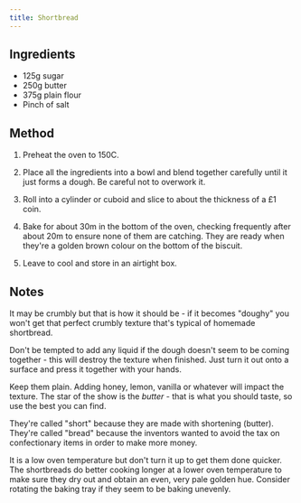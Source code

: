 ```yaml
---
title: Shortbread
---
```


## Ingredients

- 125g sugar
- 250g butter
- 375g plain flour
- Pinch of salt

## Method

1. Preheat the oven to 150C.

1. Place all the ingredients into a bowl and blend together carefully until it
   just forms a dough. Be careful not to overwork it.

1. Roll into a cylinder or cuboid and slice to about the thickness of a £1 coin.

1. Bake for about 30m in the bottom of the oven, checking frequently after about
   20m to ensure none of them are catching. They are ready when they're a golden
   brown colour on the bottom of the biscuit.

1. Leave to cool and store in an airtight box.

## Notes

It may be crumbly but that is how it should be - if it becomes "doughy" you
won't get that perfect crumbly texture that's typical of homemade shortbread.

Don't be tempted to add any liquid if the dough doesn't seem to be coming
together - this will destroy the texture when finished. Just turn it out onto a
surface and press it together with your hands.

Keep them plain. Adding honey, lemon, vanilla or whatever will impact the
texture. The star of the show is the _butter_ - that is what you should taste,
so use the best you can find.

They're called "short" because they are made with shortening (butter). They're
called "bread" because the inventors wanted to avoid the tax on confectionary
items in order to make more money.

It is a low oven temperature but don't turn it up to get them done quicker. The
shortbreads do better cooking longer at a lower oven temperature to make sure
they dry out and obtain an even, very pale golden hue. Consider rotating the
baking tray if they seem to be baking unevenly.

